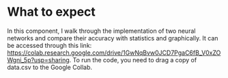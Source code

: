 # What to expect
In this component, I walk through the implementation of two neural networks and compare their accuracy with statistics and graphically. It can be accessed through this link: https://colab.research.google.com/drive/1GwNqBvw0JCD7PgaC6fB_V0xZOWgni_5p?usp=sharing. To run the code, you need to drag a copy of data.csv to the Google Collab. 